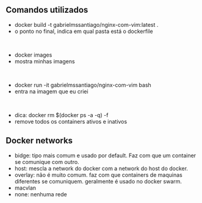 ## Comandos utilizados

- docker build -t gabrielmssantiago/nginx-com-vim:latest .
- o ponto no final, indica em qual pasta está o dockerfile

<br/>

- docker images
- mostra minhas imagens

<br/>

- docker run -it gabrielmssantiago/nginx-com-vim bash
- entra na imagem que eu criei

<br />

- dica: docker rm $(docker ps -a -q) -f
- remove todos os containers ativos e inativos

## Docker networks

- bidge: tipo mais comum e usado por default. Faz com que um container se comunique com outro.
- host: mescla a network do docker com a network do host do docker.
- overlay: não é muito comum. faz com que containers de maquinas diferentes se comuniquem. geralmente é usado no docker swarm.
- macvlan
- none: nenhuma rede
